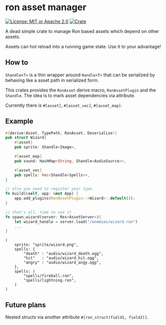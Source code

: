 # ron asset manager

[![License: MIT or Apache 2.0](https://img.shields.io/badge/License-MIT%20or%20Apache2-blue.svg)](./LICENSE)
[![Crate](https://img.shields.io/crates/v/bevy_enoki.svg)](https://crates.io/crates/ron_asset_manager)

A dead simple crate to manage Ron based assets which depend
on other assets.

Assets can hot reload into a running game state. Use it to your
advantage!

## How to

`Shandle<T>` is a thin wrapper around `Handle<T>` that can be serialized by
behaving like a asset path in serialized form.

This crates provides the `RonAsset` derive macro, `RonAssetPlugin` and the `Shandle`.
The idea is to mark asset dependencies via attribute.

Currently there is `#[asset]`, `#[asset_vec]`, `#[asset_map]`.

## Example

```rust
#[derive(Asset, TypePath, RonAsset, Deserialize)]
pub struct Wizard{
    #[asset]
    pub sprite: Shandle<Image>,

    #[asset_map]
    pub sound: HashMap<String, Shandle<AudioSource>>,

    #[asset_vec]
    pub spells: Vec<Shandle<Spells>>,
}

// also you need to register your type.
fn build(&self, app: &mut App) {
    app.add_plugins(RonAssetPlugin::<Wizard>::default());
}

// that's all, time to use it
fn spawn_wizard(server: Res<AssetServer>){
    let wizard_handle = server.load("/enemies/wizard.ron")
    ...
}
```

```ron
(
    sprite: "sprite/wizard.png",
    spells: {
        "death" : "audio/wizard_death.ogg",
        "hit"   : "audio/wizard_hit.ogg",
        "angry" : "audio/wizard_angy.ogg",
    },
    spells: (
        "spells/fireball.ron",
        "spells/lightning.ron",
    )
)
```


## Future plans

Nested structs via another attribute `#[ron_struct(field1, field2)]`.
